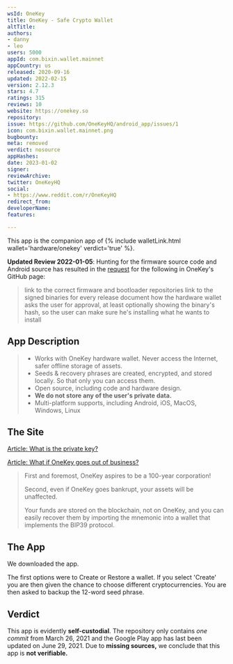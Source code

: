 ```yaml
---
wsId: OneKey
title: OneKey - Safe Crypto Wallet
altTitle: 
authors:
- danny
- leo
users: 5000
appId: com.bixin.wallet.mainnet
appCountry: us
released: 2020-09-16
updated: 2022-02-15
version: 2.12.3
stars: 4.7
ratings: 315
reviews: 10
website: https://onekey.so
repository: 
issue: https://github.com/OneKeyHQ/android_app/issues/1
icon: com.bixin.wallet.mainnet.png
bugbounty: 
meta: removed
verdict: nosource
appHashes: 
date: 2023-01-02
signer: 
reviewArchive: 
twitter: OneKeyHQ
social:
- https://www.reddit.com/r/OneKeyHQ
redirect_from: 
developerName: 
features: 

---
```


This app is the companion app of {% include walletLink.html wallet='hardware/onekey' verdict='true' %}.

**Updated Review 2022-01-05**: Hunting for the firmware source code and Android source has resulted in the [request](https://github.com/OneKeyHQ/firmware/issues/17) for the following in OneKey's GitHub page:

> link to the correct firmware and bootloader repositories
> link to the signed binaries for every release
> document how the hardware wallet asks the user for approval, at least optionally showing the binary's hash, so the user can make sure he's installing what he wants to install

## App Description

> - Works with OneKey hardware wallet. Never access the Internet, safer offline storage of assets.
> - Seeds & recovery phrases are created, encrypted, and stored locally. So that only you can access them.
> - Open source, including code and hardware design.
> - **We do not store any of the user's private data.**
> - Multi-platform supports, including Android, iOS, MacOS, Windows, Linux

## The Site

[Article: What is the private key?](https://help.onekey.so/hc/en-us/articles/360001992896-What-is-the-private-key-)

[Article: What if OneKey goes out of business?](https://help.onekey.so/hc/en-us/articles/360002092496-What-if-OneKey-goes-out-of-business-)

> First and foremost, OneKey aspires to be a 100-year corporation!
>
> Second, even if OneKey goes bankrupt, your assets will be unaffected.
> 
> Your funds are stored on the blockchain, not on OneKey, and you can easily recover them by importing the mnemonic into a wallet that implements the BIP39 protocol.

## The App

We downloaded the app. 

The first options were to Create or Restore a wallet. If you select 'Create' you are then given the chance to choose different cryptocurrencies. You are then asked to backup the 12-word seed phrase. 

## Verdict

This app is evidently **self-custodial**. The repository only contains *one commit* from March 26, 2021 and the Google Play app has last been updated on June 29, 2021. Due to **missing sources,** we conclude that this app is **not verifiable.**

